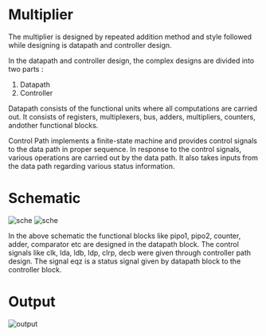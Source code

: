 # Multiplier
The multiplier is designed by repeated addition method and style followed while designing is datapath and controller design.

In the datapath and controller design, the complex designs are divided into two parts :
1. Datapath
2. Controller

Datapath consists	of	the	functional	units	where	all	computations	are	carried	out. 
It consists	of	registers,	multiplexers,	bus,	adders,	multipliers,	counters,	andother	functional	blocks.	

Control	Path implements	a	finite-state	machine	and	provides control signals to	the	data path	in proper sequence.	
In	response to	the	control	signals, various	operations are	carried	out	by	the	data path.
It also	takes	inputs	from	the	data	path	regarding	various	status	information.

# Schematic
![sche](https://user-images.githubusercontent.com/99884583/224472176-f223e20e-3b7d-4d33-8d48-2892f1091ec4.png)
![sche](https://user-images.githubusercontent.com/99884583/224472119-869144f1-6a2b-43a3-b619-70c4dfa42f00.png)

In the above schematic the functional blocks like pipo1, pipo2, counter, adder, comparator etc are designed in the datapath block.
The control signals like clk, lda, ldb, ldp, clrp, decb were given through controller path design.
The signal eqz is a status signal given by datapath block to the controller block.

# Output
![output](https://user-images.githubusercontent.com/99884583/224472214-c3e9fe32-e7cb-4060-8b5a-4291a2e1493b.png)

